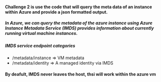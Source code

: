 #### Challenge 2 is use the code that will query the meta data of an instance within Azure and provide a json formatted output.

##### In Azure, we can query the metadata of the azure instance using Azure Instance Metadata Service (IMDS) provides information about currently running virtual machine instances.

##### IMDS service endpoint categories
  - /metadata/instance => VM metadata
  - /metadata/identity => A managed identity via IMDS

#### By deafult, IMDS never leaves the host, thsi will work within the azure vm

